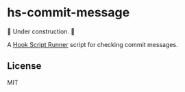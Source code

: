 # hs-commit-message

🚧  Under construction. 🚧

A [Hook Script Runner](https://github.com/mmwtsn/hook-script-runner) script for checking commit messages.

## License

MIT
